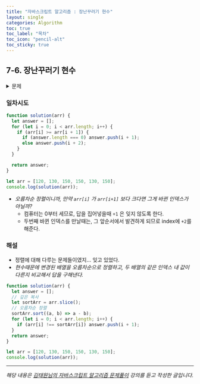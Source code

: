 ```yaml
---
title: "자바스크립트 알고리즘 : 장난꾸러기 현수"
layout: single
categories: Algorithm
toc: true
toc_label: "목차"
toc_icon: "pencil-alt"
toc_sticky: true
---
```


## 7-6. 장난꾸러기 현수

<details>
<summary>문제</summary>
<div markdown="1">

<br>

새 학기가 시작되었습니다. 현수는 새 짝꿍을 만나 너무 신이 났습니다.
현수네 반에는 N명의 학생들이 있습니다.
선생님은 반 학생들에게 반 번호를 정해 주기 위해 운동장에 반 학생들을 키가 가장 작은 학
생부터 일렬로 키순으로 세웠습니다. 제일 앞에 가장 작은 학생부터 반 번호를 1번부터 N번까
지 부여합니다. 현수는 짝꿍보다 키가 큽니다. 그런데 현수가 앞 번호를 받고 싶어 짝꿍과 자
리를 바꿨습니다. 선생님은 이 사실을 모르고 학생들에게 서있는 순서대로 번호를 부여했습니
다.
현수와 짝꿍이 자리를 바꾼 반 학생들의 일렬로 서있는 키 정보가 주어질 때 현수가 받은 번
호와 현수 짝꿍이 받은 번호를 차례로 출력하는 프로그램을 작성하세요.

_입력설명_

- 첫 번째 줄에 자연수 N(5<=N<=100)이 주어진다.
- 두 번째 줄에 제일 앞에부터 일렬로 서있는 학생들의 키가 주어진다.
- 키(높이) 값 H는 (120<=H<=180)의 자연수 입니다.

_출력설명_

- 첫 번째 줄에 현수의 반 번호와 짝꿍의 반 번호를 차례로 출력합니다.

_입력예제_

- 9
- 120 125 152 130 135 135 143 127 160

_출력예제_

- 3 8

</div>
</details>

### 일차시도

```jsx
function solution(arr) {
  let answer = [];
  for (let i = 0; i < arr.length; i++) {
    if (arr[i] >= arr[i + 1]) {
      if (answer.length === 0) answer.push(i + 1);
      else answer.push(i + 2);
    }
  }

  return answer;
}

let arr = [120, 130, 150, 150, 130, 150];
console.log(solution(arr));
```

- _오름차순 정렬이니까, 만약 `arr[i]` 가 `arr[i+1]` 보다 크다면 그게 바뀐 인덱스가 아닐까?_
  - 컴퓨터는 0부터 세므로, 답을 집어넣을때 `+1` 은 잊지 않도록 한다.
  - 두번째 바뀐 인덱스를 만날때는, 그 앞순서에서 발견하게 되므로 index에 `+2`를 해준다.

### 해설

- 정렬에 대해 다루는 문제들이였지... 잊고 있었다.
- _현수때문에 변경된 배열을 오름차순으로 정렬하고, 두 배열의 같은 인덱스 내 값이 다른지 비교해서 답을 구해낸다._

```jsx
function solution(arr) {
  let answer = [];
  // 깊은 복사
  let sortArr = arr.slice();
  // 오름차순 정렬
  sortArr.sort((a, b) => a - b);
  for (let i = 0; i < arr.length; i++) {
    if (arr[i] !== sortArr[i]) answer.push(i + 1);
  }
  return answer;
}

let arr = [120, 130, 150, 150, 130, 150];
console.log(solution(arr));
```

---

_해당 내용은 [김태원님의 자바스크립트 알고리즘 문제풀이](https://www.inflearn.com/course/%EC%9E%90%EB%B0%94%EC%8A%A4%ED%81%AC%EB%A6%BD%ED%8A%B8-%EC%95%8C%EA%B3%A0%EB%A6%AC%EC%A6%98-%EB%AC%B8%EC%A0%9C%ED%92%80%EC%9D%B4/dashboard) 강의를 듣고 작성한 글입니다._
